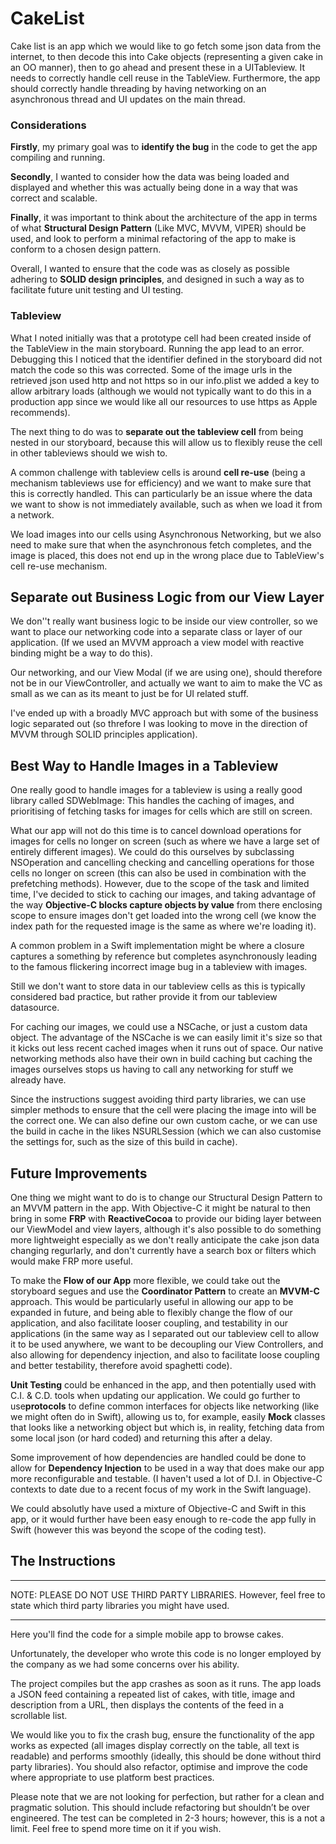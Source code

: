 
# CakeList

Cake list is an app which we would like to go fetch some json data from the internet, to then decode this into Cake objects (representing a given cake in an OO manner), then to go ahead and present these in a UITableview. It needs to correctly handle cell reuse in the TableView. Furthermore, the app should correctly handle threading by having networking on an asynchronous thread and UI updates on the main thread.

### Considerations

**Firstly**, my primary goal was to **identify the bug** in the code to get the app compiling and running.

**Secondly**, I wanted to consider how the data was being loaded and displayed and whether this was actually being done in a way that was correct and scalable.

**Finally**, it was important to think about the architecture of the app in terms of what **Structural Design Pattern** (Like MVC, MVVM, VIPER) should be used, and look to perform a minimal refactoring of the app to make is conform to a chosen design pattern.

Overall, I wanted to ensure that the code was as closely as possible adhering to **SOLID design principles**, and designed in such a way as to facilitate future unit testing and UI testing.

### Tableview

What I noted initially was that a prototype cell had been created inside of the TableView in the main storyboard. Running the app lead to an error. Debugging this I noticed that the identifier defined in the storyboard did not match the code so this was corrected. Some of the image urls in the retrieved json used http and not https so in our info.plist we added a key to allow arbitrary loads (although we would not typically want to do this in a production app since we would like all our resources to use https as Apple recommends).

The next thing to do was to **separate out the tableview cell** from being nested in our storyboard, because this will allow us to flexibly reuse the cell in other tableviews should we wish to.

A common challenge with tableview cells is around **cell re-use** (being a mechanism tableviews use for efficiency) and we want to make sure that this is correctly handled. This can particularly be an issue where the data we want to show is not immediately available, such as when we load it from a network.

We load images into our cells using Asynchronous Networking, but we also need to make sure that when the asynchronous fetch completes, and the image is placed, this does not end up in the wrong place due to TableView's cell re-use mechanism.

## Separate out Business Logic from our View Layer
We don''t really want business logic to be inside our view controller, so we want to place our networking code into a separate class or layer of our application. (If we used an MVVM approach a view model with reactive binding might be a way to do this).

Our networking, and our View Modal (if we are using one), should therefore not be in our ViewController, and actually we want to aim to make the VC as small as we can as its meant to just be for UI related stuff.

I've ended up with a broadly MVC approach but with some of the business logic separated out (so threfore I was looking to move in the direction of MVVM through SOLID principles application).

## Best Way to Handle Images in a Tableview
One really good to handle images for a tableview  is using a really good library called SDWebImage: This handles the caching of images, and prioritising of fetching tasks for images for cells which are still on screen.

What our app will not do this time is to cancel download operations for images for cells no longer on screen (such as where we have a large set of entirely different images). We could do this ourselves by subclassing NSOperation and cancelling checking and cancelling operations for those cells no longer on screen (this can also be used in combination with the prefetching methods). However, due to the scope of the task and limited time, I've decided to  stick to caching our images, and taking advantage of the way **Objective-C blocks capture objects by value** from there enclosing scope to ensure images don't get loaded into the wrong cell (we know the index path for the requested image is the same as where we're loading it).

A common problem in a Swift implementation might be where a closure captures a something by reference but completes asynchronously leading to the famous flickering incorrect image bug in a tableview with images.

Still we don't want to store data in our tableview cells as this is typically considered bad practice, but rather provide it from our tableview datasource.

For caching our images, we could use a NSCache, or just a custom data object. The advantage of the NSCache is we can easily limit it's size so that it kicks out less recent cached images when it runs out of space. Our native networking methods also have their own in build caching but caching the images ourselves stops us having to call any networking for stuff we already have.

Since the instructions suggest avoiding third party libraries, we can use simpler methods to ensure that the cell were placing the image into will be the correct one. We can also define our own custom cache, or we can use the build in cache in  the likes NSURLSession (which we can also customise the settings for, such as the size of this build in cache).

## Future Improvements

One thing we might want to do is to change our Structural Design Pattern to an MVVM  pattern in the app. With Objective-C it might be natural to then bring in some **FRP** with **ReactiveCocoa** to provide our biding layer between our ViewModel and view layers, although it's also possible to do something more lightweight especially as we don't really anticipate the cake json data changing regurlarly, and don't currently have a search box or filters which would make FRP more useful.

To make the **Flow of our App** more flexible, we could take out the storyboard segues and use the **Coordinator Pattern** to create an **MVVM-C** approach. This would be particularly useful in allowing our app to be expanded in future, and being able to flexibly change the flow of our application, and also facilitate looser coupling, and testability in our applications (in the same way as I separated out our tableview cell to allow it to be used anywhere, we want to be decoupling our View Controllers, and also allowing for dependency injection, and also to facilitate loose coupling and better testability, therefore avoid spaghetti code).

**Unit Testing** could be enhanced in the app, and then potentially used with C.I. & C.D. tools when updating our application. We could go further to use**protocols** to define common interfaces for objects like networking (like we might often do in Swift), allowing us to, for example, easily **Mock** classes that looks like a networking object but which is, in reality, fetching data from some local json (or hard coded) and returning this after a delay.

Some improvement of how dependencies are handled could be done to allow for **Dependency Injection** to be used in a way that does make our app more reconfigurable and testable. (I haven't used a lot of D.I. in Objective-C contexts to date due to a recent focus of my work in the Swift language).

We could absolutly have used a mixture of Objective-C and Swift in this app, or it would further have been easy enough to re-code the app fully in Swift (however this was beyond the scope of the coding test).

## The Instructions

***
NOTE: PLEASE DO NOT USE THIRD PARTY LIBRARIES. However, feel free to state which third party libraries you might have used.
***

Here you'll find the code for a simple mobile app to browse cakes.

Unfortunately, the developer who wrote this code is no longer employed by the company as we had some concerns over his ability.

The project compiles but the app crashes as soon as it runs. The app loads a JSON feed containing a repeated list of cakes, with title, image and description from a URL, then displays the contents of the feed in a scrollable list.

We would like you to fix the crash bug, ensure the functionality of the app works as expected (all images display correctly on the table, all text is readable) and performs smoothly (ideally, this should be done without third party libraries). You should also refactor, optimise and improve the code where appropriate to use platform best practices.

Please note that we are not looking for perfection, but rather for a clean and pragmatic solution. This should include refactoring but shouldn’t be over engineered. The test can be completed in 2-3 hours; however, this is a not a limit. Feel free to spend more time on it if you wish.
